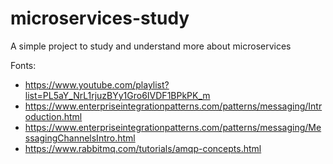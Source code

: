 # microservices-study
A simple project to study and understand more about microservices

Fonts: 
  - https://www.youtube.com/playlist?list=PL5aY_NrL1rjuzBYy1Gro6IVDF1BPkPK_m
  - https://www.enterpriseintegrationpatterns.com/patterns/messaging/Introduction.html
  - https://www.enterpriseintegrationpatterns.com/patterns/messaging/MessagingChannelsIntro.html
  - https://www.rabbitmq.com/tutorials/amqp-concepts.html
